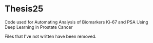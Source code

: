# Thesis25
Code used for Automating Analysis of Biomarkers Ki-67 and PSA Using Deep Learning in Prostate Cancer

Files that I've not written have been removed.